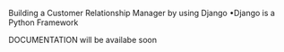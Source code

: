 Building a Customer Relationship Manager by using Django 
•Django is a Python Framework 

DOCUMENTATION will be availabe soon

